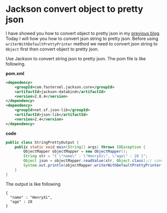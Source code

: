 # Jackson convert object to pretty json
I have showed you how to convert object to pretty json in my [previous blog](http://www.henryxi.com/jackson-convert-object-to-pretty-json).
Today I will how you how to convert json string to pretty json. Before using `writerWithDefaultPrettyPrinter` method 
we need to convert json string to `Object` first then convert object to pretty json.

Use Jackson to convert string json to pretty json. The pom file is like following.

**pom.xml**
```xml
<dependency>
    <groupId>com.fasterxml.jackson.core</groupId>
    <artifactId>jackson-databind</artifactId>
    <version>2.8.4</version>
</dependency>
<dependency>
    <groupId>net.sf.json-lib</groupId>
    <artifactId>json-lib</artifactId>
    <version>2.4</version>
</dependency>
```

**code**
```java
public class StringPrettyOutput {
    public static void main(String[] args) throws IOException {
        ObjectMapper objectMapper = new ObjectMapper();
        String str = "{ \"name\" : \"HenryXi\", \"age\" : 28 }";
        Object json = objectMapper.readValue(str, Object.class);// convert json to Object 
        System.out.println(objectMapper.writerWithDefaultPrettyPrinter().writeValueAsString(json));
    }
}
```
The output is like following
```
{
  "name" : "HenryXi",
  "age" : 28
}

```
